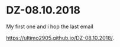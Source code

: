 # DZ-08.10.2018

My first one and i hop the last email

https://ultimo2905.github.io/DZ-08.10.2018/.
